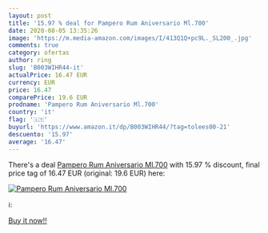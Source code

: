 ```yaml
---
layout: post
title: '15.97 % deal for Pampero Rum Aniversario Ml.700'
date: 2020-08-05 13:35:26
image: 'https://m.media-amazon.com/images/I/413Q1Q+pc9L._SL200_.jpg'
comments: true
category: ofertas
author: ring
slug: 'B003WIHR44-it'
actualPrice: 16.47 EUR
currency: EUR
price: 16.47
comparePrice: 19.6 EUR
prodname: 'Pampero Rum Aniversario Ml.700'
country: 'it'
flag: '🇮🇹'
buyurl: 'https://www.amazon.it/dp/B003WIHR44/?tag=tolees00-21'
descuento: '15.97'
average: '16.47'
---
```


There's a deal [Pampero Rum Aniversario Ml.700](https://www.amazon.it/dp/B003WIHR44/?tag=tolees00-21)  with  15.97 % discount, final price tag of  16.47 EUR (original: 19.6 EUR) here:

[![Pampero Rum Aniversario Ml.700](https://m.media-amazon.com/images/I/413Q1Q+pc9L._SL200_.jpg)](https://www.amazon.it/dp/B003WIHR44/?tag=tolees00-21)

ℹ️:


[Buy it now!!](https://www.amazon.it/dp/B003WIHR44/?tag=tolees00-21)
